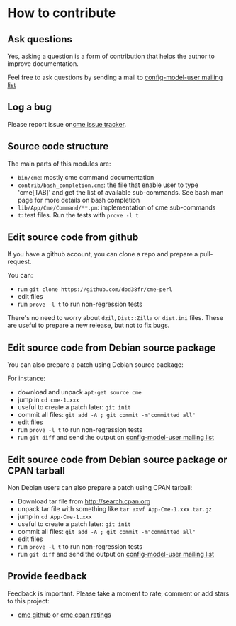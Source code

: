# How to contribute #

## Ask questions ##

Yes, asking a question is a form of contribution that helps the author
to improve documentation.

Feel free to ask questions by sending a mail to
[config-model-user mailing list](mailto:config-model-users@lists.sourceforge.net)

## Log a bug ##

Please report issue on[cme issue tracker](https://github.com/dod38fr/cme-perl/issues).

## Source code structure ##

The main parts of this modules are:

* `bin/cme`: mostly cme command documentation
* `contrib/bash_completion.cme`: the file that enable user to type 'cme[TAB]' and get the list of available sub-commands. See bash man page for more details on bash completion
* `lib/App/Cme/Command/**.pm`: implementation of cme sub-commands
* `t`: test files. Run the tests with `prove -l t`

## Edit source code from github ##

If you have a github account, you can clone a repo and prepare a pull-request.

You can:

* run `git clone https://github.com/dod38fr/cme-perl`
* edit files
* run `prove -l t` to run non-regression tests

There's no need to worry about `dzil`, `Dist::Zilla` or `dist.ini`
files. These are useful to prepare a new release, but not to fix bugs.

## Edit source code from Debian source package  ##

You can also prepare a patch using Debian source package:

For instance:

* download and unpack `apt-get source cme`
* jump in `cd cme-1.xxx`
* useful to create a patch later: `git init`
* commit all files: `git add -A ; git commit -m"committed all"`
* edit files
* run `prove -l t` to run non-regression tests
* run `git diff` and send the output on [config-model-user mailing list](mailto:config-model-users@lists.sourceforge.net)


## Edit source code from Debian source package or CPAN tarball ##

Non Debian users can also prepare a patch using CPAN tarball:

* Download tar file from http://search.cpan.org
* unpack tar file with something like `tar axvf App-Cme-1.xxx.tar.gz`
* jump in `cd App-Cme-1.xxx`
* useful to create a patch later: `git init`
* commit all files: `git add -A ; git commit -m"committed all"`
* edit files
* run `prove -l t` to run non-regression tests
* run `git diff` and send the output on [config-model-user mailing list](mailto:config-model-users@lists.sourceforge.net)

## Provide feedback ##

Feedback is important. Please take a moment to rate, comment or add
stars to this project:

* [cme github](https://github.com/dod38fr/cme-perl) or [cme cpan ratings](http://cpanratings.perl.org/rate/?distribution=App-Cme)

